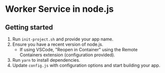 # Worker Service in node.js

## Getting started
1. Run `init-project.sh` and provide your app name.
1. Ensure you have a recent version of node.js.
    * If using VSCode, "Reopen in Container" using the Remote Containers extension (configuration provided).
1. Run `yarn` to install dependencies.
1. Update `config.js` with configuration options and start building your app.

